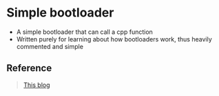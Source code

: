 # Simple bootloader

- A simple bootloader that can call a cpp function
- Written purely for learning about how bootloaders work, thus heavily commented
  and simple

## Reference

> [This blog](http://3zanders.co.uk/2017/10/13/writing-a-bootloader/)
